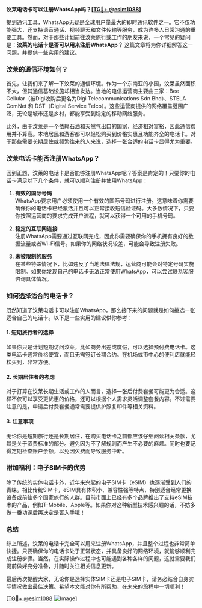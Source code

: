 **汶莱电话卡可以注册WhatsApp吗？[[TG💪+ @esim1088](https://t.me/s/esim1088)]**

提到通讯工具，WhatsApp无疑是全球用户量最大的即时通讯软件之一。它不仅功能强大，还支持语音通话、视频聊天和文件传输等服务，成为许多人日常沟通的重要工具。然而，对于那些计划前往汶莱旅行或工作的朋友来说，一个常见的疑问是：**汶莱的电话卡是否可以用来注册WhatsApp？** 这篇文章将为你详细解答这一问题，并提供一些实用的建议。

### 汶莱的通信环境如何？

首先，让我们来了解一下汶莱的通信环境。作为一个东南亚的小国，汶莱虽然面积不大，但其通信基础设施却相当发达。当地的电信运营商主要由三家：Bee Cellular（被Digi收购后更名为Digi Telecommunications Sdn Bhd）、STELA ComNet 和 DST（Digital Service Telco）。这些运营商提供的网络覆盖范围广泛，无论是城市还是乡村，都能享受到稳定的移动网络服务。

此外，由于汶莱是一个依赖石油和天然气出口的国家，经济相对富裕，因此通信费用并不算高。本地居民和游客都可以轻松购买到价格实惠且功能齐全的电话卡。对于那些需要长期居住或频繁往来的人来说，选择一张合适的电话卡显得尤为重要。

### 汶莱电话卡能否注册WhatsApp？

回到正题，汶莱的电话卡是否能够注册WhatsApp呢？答案是肯定的！只要你的电话卡满足以下几个条件，就可以顺利注册并使用WhatsApp：

1. **有效的国际号码**  
   WhatsApp要求用户必须使用一个有效的国际号码进行注册。这意味着你需要确保你的电话卡已经激活并且可以正常接收短信验证码。大多数情况下，只要你按照运营商的要求完成开户流程，就可以获得一个可用的手机号码。

2. **稳定的互联网连接**  
   注册WhatsApp需要通过互联网完成，因此你需要确保你的手机拥有良好的数据流量或者Wi-Fi信号。如果你的网络状况较差，可能会导致注册失败。

3. **未被限制的服务**  
   在某些特殊情况下，比如违反了当地法律法规，运营商可能会对特定号码实施限制。如果你发现自己的电话卡无法正常使用WhatsApp，可以尝试联系客服咨询具体情况。

### 如何选择适合的电话卡？

既然知道了汶莱电话卡可以注册WhatsApp，那么接下来的问题就是如何挑选一张适合自己的电话卡。以下是一些实用的建议供你参考：

#### 1. 短期旅行者的选择
如果你只是计划短期访问汶莱，比如商务出差或度假，可以选择预付费电话卡。这类电话卡通常价格便宜，而且无需签订长期合约。在机场或市中心的便利店就能轻松买到，非常方便。

#### 2. 长期居住者的考虑
对于打算在汶莱长期生活或工作的人而言，选择一张后付费套餐可能更为合适。这样不仅可以享受更优惠的价格，还可以根据个人需求灵活调整套餐内容。不过需要注意的是，申请后付费套餐通常需要提供护照复印件等相关资料。

#### 3. 注意事项
无论你是短期旅行还是长期居住，在购买电话卡之前都应该仔细阅读相关条款，尤其是关于资费标准的部分。避免因为不了解规则而产生不必要的麻烦。同时也要记得定期检查账户余额，以免因欠费而导致服务中断。

### 附加福利：电子SIM卡的优势

除了传统的实体电话卡外，近年来兴起的电子SIM卡（eSIM）也逐渐受到人们的青睐。相比传统SIM卡，eSIM具有体积小、兼容性强等特点，特别适合经常更换设备或前往多个国家旅行的人群。目前市面上已经有多个品牌推出了支持eSIM技术的产品，例如T-Mobile、Apple等。如果你对这种新型技术感兴趣的话，不妨多做一番功课后再决定是否入手哦！

### 总结

综上所述，汶莱的电话卡完全可以用来注册WhatsApp，并且整个过程也非常简单快捷。只要确保你的电话卡处于正常状态，并具备良好的网络环境，就能够顺利完成注册步骤。当然，在实际操作过程中也可能遇到各种各样的问题，这就需要我们提前做好充分准备，并随时关注相关信息更新。

最后再次提醒大家，无论你是选择实体SIM卡还是电子SIM卡，请务必结合自身实际情况做出最佳决策。希望本文能对你有所帮助，在未来的旅程中一切顺利！

[[TG💪+ @esim1088](https://t.me/s/esim1088) ![Image](https://i.postimg.cc/4NQfJmqS/Snipaste-2025-05-13-00-14-12.png)]